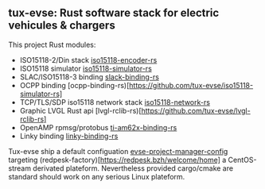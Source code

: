 ## tux-evse: Rust software stack for electric vehicules & chargers

This project Rust modules:
 * ISO15118-2/Din stack [iso15118-encoder-rs](https://github.com/tux-evse/iso15118-encoders-rs)
 * ISO15118 simulator [iso15118-simulator-rs](https://github.com/tux-evse/iso15118-simulator-rs)
 * SLAC/ISO15118-3 binding [slack-binding-rs](https://github.com/tux-evse/slac-binding-rs)
 * OCPP binding [ocpp-binding-rs)[https://github.com/tux-evse/iso15118-simulator-rs]
 * TCP/TLS/SDP iso15118 network stack [iso15118-network-rs](https://github.com/tux-evse/iso15118-network-rs)
 * Graphic LVGL Rust api [lvgl-rclib-rs)[https://github.com/tux-evse/lvgl-rclib-rs]
 * OpenAMP rpmsg/protobus [ti-am62x-binding-rs](https://github.com/tux-evse/ti-am62x-binding-rs)
 * Linky binding [linky-binding-rs](https://github.com/tux-evse/linky-binding-rs)

 Tux-evse ship a default configuation [evse-project-manager-config](https://github.com/tux-evse/evse-project-manager-config) 
 targeting (redpesk-factory)[https://redpesk.bzh/welcome/home] a CentOS-stream derivated plateform. Nevertheless provided cargo/cmake are standard should work on any serious Linux plateform.
